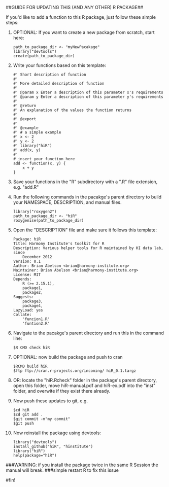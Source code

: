 ##GUIDE FOR UPDATING THIS (AND ANY OTHER) R PACKAGE##

If you'd like to add a function to this R package,
just follow these simple steps:

1. OPTIONAL: If you want to create a new package from scratch, start here:

    ```
    path_to_package_dir <- "myNewPacakage"
    library("devtools")
    create(path_to_package_dir)
    ```

2. Write your functions based on this template:

    ```
    #' Short description of function
    #'
    #' More detailed description of function
    #'
    #' @param x Enter a description of this parameter x's requirements
    #' @param y Enter a description of this parameter y's requirements
    #'
    #' @return
    #' An explanation of the values the function returns
    #'
    #' @export
    #'
    #' @example
    #' # a simple example
    #' x <- 2
    #' y <- 2
    #' library("hiR")
    #' add(x, y)
    #'
    # insert your function here
    add <- function(x, y) {
        x + y
    }
    ```

3. Save your functions in the "R" subdirectory with a ".R" file extension, e.g. "add.R"

4. Run the following commands in the pacakge's parent directory to build your NAMESPACE, DESCRIPTION, and manual files.

    ```
    library("roxygen2")
    path_to_package_dir <- "hiR"
    roxygenise(path_to_package_dir)
    ```

5. Open the "DESCRIPTION" file and make sure it follows this template:
    ```
    Package: hiR
    Title: Harmony Institute's toolkit for R
    Description: Various helper tools for R maintained by HI data lab, since
        December 2012
    Version: 0.1
    Author: Brian Abelson <brian@harmony-institute.org>
    Maintainer: Brian Abelson <brian@harmony-institute.org>
    License: MIT
    Depends:
        R (>= 2.15.1),
        package1,
        package2,
    Suggests:
        package3,
        package4,
    LazyLoad: yes
    Collate:
        'funcion1.R'
        'funtion2.R'
    ```

6. Navigate to the pacakge's parent directory and run this in the command line:

    ```
    $R CMD check hiR
    ```

7. OPTIONAL: now build the package and push to cran

    ```
    $RCMD build hiR
    $ftp ftp://cran.r-projects.org/incoming/ hiR_0.1.targz
    ```
8. OR: locate the "hiR.Rcheck" folder in the package's parent directory, open this folder, move hiR-manual.pdf and hiR-ex.pdf into the "inst" folder, and overwite if they exist there already.

9. Now push these updates to git, e.g.

    ```
    $cd hiR
    $cd git add .
    $git commit -m"my commit"
    $git push
    ```

10. Now reinstall the package using devtools:

    ```
    library("devtools")
    install_github("hiR", "hinstitute")
    library("hiR")
    help(package="hiR")
    ```

###WARNING: if you install the package twice in the same R Session the manual will break.
###simple restart R to fix this issue

#fin!









